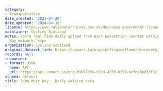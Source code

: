```yaml
---
category:
- Transportation
date_created: '2023-04-26'
date_updated: '2024-04-18'
license: https://www.nationalarchives.gov.uk/doc/open-government-licence/version/3/
maintainer: Cycling Scotland
notes: <p>"A real-time daily upload from each pedestrian counter within the John Muir
  Way network."</p>
organization: Cycling Scotland
original_dataset_link: https://usmart.io/org/cyclingscotland/discovery/discovery-view-detail/cfe6c3c2-8679-4c7d-afda-a2c5207154b4
records: null
resources:
- format: JSON
  name: API
  url: https://api.usmart.io/org/d1b773fa-d2bd-4830-b399-ecfd18e832f3/2614388f-b25c-4488-ae41-34d29f66f55c/1/urql
schema: default
title: John Muir Way - Daily walking data
---
```

